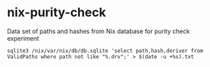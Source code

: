 nix-purity-check
================

Data set of paths and hashes from Nix database for purity check experiment

```
sqlite3 /nix/var/nix/db/db.sqlite 'select path,hash,deriver from ValidPaths where path not like "%.drv";' > $(date -u +%s).txt
```
